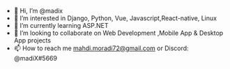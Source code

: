- 👋 Hi, I’m @madix
- 👀 I’m interested in Django, Python, Vue, Javascript,React-native, Linux
- 🌱 I’m currently learning ASP.NET
- 💞️ I’m looking to collaborate on Web Development ,Mobile App & Desktop App projects
- 📫 How to reach me mahdi.moradi72@gmail.com or Discord: @madiX#5669

<!---
madixiu/madixiu is a ✨ special ✨ repository because its `README.md` (this file) appears on your GitHub profile.
You can click the Preview link to take a look at your changes.
--->
